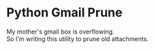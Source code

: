 # Python Gmail Prune

My mother's gmail box is overflowing. \
So I'm writing this utility to prune old attachments.